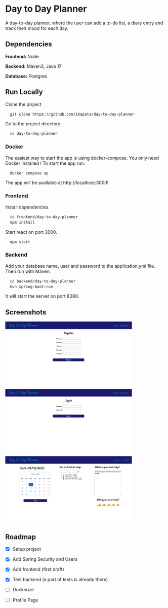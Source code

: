 
# Day to Day Planner

A day-to-day planner, where the user can add a to-do list, a diary entry and track their mood for each day. 




## Dependencies

**Frontend:** Node

**Backend:** Maven3, Java 17

**Database:**  Postgres

## Run Locally

Clone the project

```bash
  git clone https://github.com/ikapata/day-to-day-planner 
```

Go to the project directory

```bash
  cd day-to-day-planner
```

### Docker
The easiest way to start the app is using docker-compose. 
You only need Docker installed !
To start the app run:
```bash
  docker compose up
```
The app will be available at http://localhost:3000!


### Frontend

Install dependencies

```bash
  cd frontend/day-to-day-planner
  npm install
```

Start react on port 3000.

```bash
  npm start
```

### Backend

Add your database name, user and password to the application.yml file. Then run with Maven:

```bash
  cd backend/day-to-day-planner
  mvn spring-boot:run
```

It will start the server on port 8080.



## Screenshots

<img src="images/register_page.png" width="400px">
<img src="images/login_page.png" width="400px">
<img src="images/calendar.png" width="400px">


## Roadmap

- [x]  Setup project
- [x]  Add Spring Security and Users 
- [x]  Add frontend (first draft)
- [x]  Test backend (a part of tests is already there)
- [ ]  Dockerize
- [ ]  Profile Page

